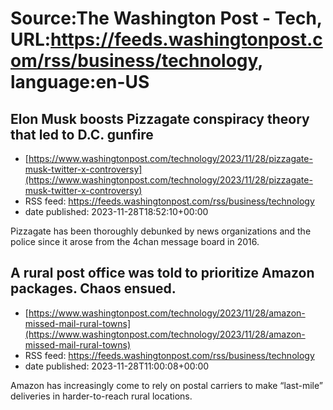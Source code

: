 # Source:The Washington Post - Tech, URL:https://feeds.washingtonpost.com/rss/business/technology, language:en-US

## Elon Musk boosts Pizzagate conspiracy theory that led to D.C. gunfire
 - [https://www.washingtonpost.com/technology/2023/11/28/pizzagate-musk-twitter-x-controversy](https://www.washingtonpost.com/technology/2023/11/28/pizzagate-musk-twitter-x-controversy)
 - RSS feed: https://feeds.washingtonpost.com/rss/business/technology
 - date published: 2023-11-28T18:52:10+00:00

Pizzagate has been thoroughly debunked by news organizations and the police since it arose from the 4chan message board in 2016.

## A rural post office was told to prioritize Amazon packages. Chaos ensued.
 - [https://www.washingtonpost.com/technology/2023/11/28/amazon-missed-mail-rural-towns](https://www.washingtonpost.com/technology/2023/11/28/amazon-missed-mail-rural-towns)
 - RSS feed: https://feeds.washingtonpost.com/rss/business/technology
 - date published: 2023-11-28T11:00:08+00:00

Amazon has increasingly come to rely on postal carriers to make “last-mile” deliveries in harder-to-reach rural locations.


